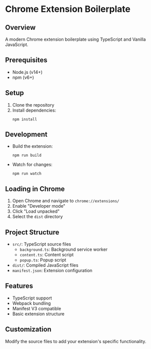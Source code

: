 # Chrome Extension Boilerplate

## Overview
A modern Chrome extension boilerplate using TypeScript and Vanilla JavaScript.

## Prerequisites
- Node.js (v14+)
- npm (v6+)

## Setup
1. Clone the repository
2. Install dependencies:
   ```
   npm install
   ```

## Development
- Build the extension:
  ```
  npm run build
  ```
- Watch for changes:
  ```
  npm run watch
  ```

## Loading in Chrome
1. Open Chrome and navigate to `chrome://extensions/`
2. Enable "Developer mode"
3. Click "Load unpacked"
4. Select the `dist` directory

## Project Structure
- `src/`: TypeScript source files
  - `background.ts`: Background service worker
  - `content.ts`: Content script
  - `popup.ts`: Popup script
- `dist/`: Compiled JavaScript files
- `manifest.json`: Extension configuration

## Features
- TypeScript support
- Webpack bundling
- Manifest V3 compatible
- Basic extension structure

## Customization
Modify the source files to add your extension's specific functionality.
